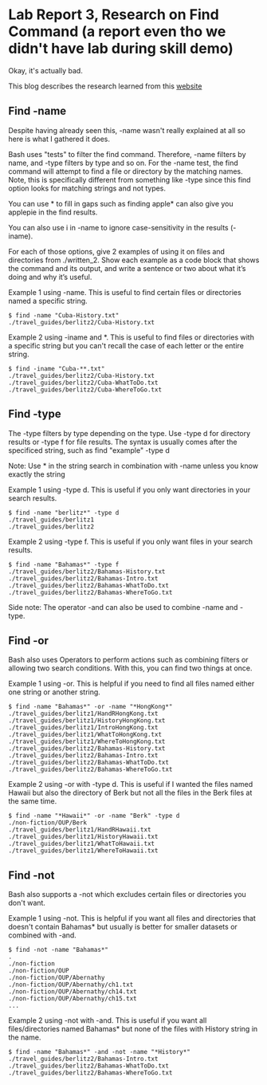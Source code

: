 # Lab Report 3, Research on Find Command (a report even tho we didn't have lab during skill demo)
Okay, it's actually bad.

This blog describes the research learned from this [website](https://adamtheautomator.com/bash-find/#:~:text=The%20Bash%20find%20Command%20101,-Finding%20a%20file&text=The%20find%20command%20allows%20you,a%20folder%20on%20your%20computer.)

## Find -name

Despite having already seen this, -name wasn't really explained at all so here is what I gathered it does. 

Bash uses "tests" to filter the find command. Therefore, -name filters by name, and -type filters by type and so on. 
For the -name test, the find command will attempt to find a file or directory by the matching names. Note, this is 
specifically different from something like -type since this find option looks for matching strings and not types.

You can use * to fill in gaps such as finding apple* can also give you applepie in the find results. 

You can also use i in -name to ignore case-sensitivity in the results (-iname). 

For each of those options, give 2 examples of using it on files and directories from ./written_2. Show each example as a code block that shows the command and its output, and write a sentence or two about what it’s doing and why it’s useful. 

 Example 1 using -name. This is useful to find certain files or directories named a specific string.
 
    $ find -name "Cuba-History.txt"
    ./travel_guides/berlitz2/Cuba-History.txt
 
 
Example 2 using -iname and *. This is useful to find files or directories with a specific string but you can't recall the case of each letter or the entire string.

```
$ find -iname "Cuba-**.txt"
./travel_guides/berlitz2/Cuba-History.txt
./travel_guides/berlitz2/Cuba-WhatToDo.txt
./travel_guides/berlitz2/Cuba-WhereToGo.txt
 ```
 
## Find -type

The -type filters by type depending on the type. Use -type d for directory results or -type f for file results. 
The syntax is usually comes after the specificed string, such as find "example" -type d

Note: Use * in the string search in combination with -name unless you know exactly the string

Example 1 using -type d. This is useful if you only want directories in your search results.
```
$ find -name "berlitz*" -type d
./travel_guides/berlitz1
./travel_guides/berlitz2
```
 
Example 2 using -type f. This is useful if you only want files in your search results.

```
$ find -name "Bahamas*" -type f
./travel_guides/berlitz2/Bahamas-History.txt
./travel_guides/berlitz2/Bahamas-Intro.txt
./travel_guides/berlitz2/Bahamas-WhatToDo.txt
./travel_guides/berlitz2/Bahamas-WhereToGo.txt
```

Side note: The operator -and can also be used to combine -name and -type. 

## Find -or

Bash also uses Operators to perform actions such as combining filters or allowing two search conditions. With this, 
you can find two things at once. 

Example 1 using -or. This is helpful if you need to find all files named either one string or another string.
```
$ find -name "Bahamas*" -or -name "*HongKong*"
./travel_guides/berlitz1/HandRHongKong.txt
./travel_guides/berlitz1/HistoryHongKong.txt
./travel_guides/berlitz1/IntroHongKong.txt
./travel_guides/berlitz1/WhatToHongKong.txt
./travel_guides/berlitz1/WhereToHongKong.txt
./travel_guides/berlitz2/Bahamas-History.txt
./travel_guides/berlitz2/Bahamas-Intro.txt
./travel_guides/berlitz2/Bahamas-WhatToDo.txt
./travel_guides/berlitz2/Bahamas-WhereToGo.txt
```
 
Example 2 using -or with -type d. This is useful if I wanted the files named Hawaii but also the directory of Berk but not all the 
files in the Berk files at the same time.
```
$ find -name "*Hawaii*" -or -name "Berk" -type d
./non-fiction/OUP/Berk
./travel_guides/berlitz1/HandRHawaii.txt
./travel_guides/berlitz1/HistoryHawaii.txt
./travel_guides/berlitz1/WhatToHawaii.txt
./travel_guides/berlitz1/WhereToHawaii.txt
```

## Find -not

Bash also supports a -not which excludes certain files or directories you don't want.

Example 1 using -not. This is helpful if you want all files and directories that doesn't contain 
Bahamas* but usually is better for smaller datasets or combined with -and. 
```
$ find -not -name "Bahamas*"
.
./non-fiction
./non-fiction/OUP
./non-fiction/OUP/Abernathy
./non-fiction/OUP/Abernathy/ch1.txt
./non-fiction/OUP/Abernathy/ch14.txt
./non-fiction/OUP/Abernathy/ch15.txt
... 
```
 
Example 2 using -not with -and. This is useful if you want all files/directories named Bahamas* but none of the files with History string 
in the name.
```
$ find -name "Bahamas*" -and -not -name "*History*"
./travel_guides/berlitz2/Bahamas-Intro.txt
./travel_guides/berlitz2/Bahamas-WhatToDo.txt
./travel_guides/berlitz2/Bahamas-WhereToGo.txt
```

